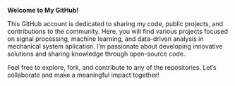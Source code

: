 


**Welcome to My GitHub!**

This GitHub account is dedicated to sharing my code, public projects, and contributions to the community. Here, you will find various projects focused on signal processing, machine learning, and data-driven analysis in mechanical system aplication. I’m passionate about developing innovative solutions and sharing knowledge through open-source code.

Feel free to explore, fork, and contribute to any of the repositories. Let’s collaborate and make a meaningful impact together!
